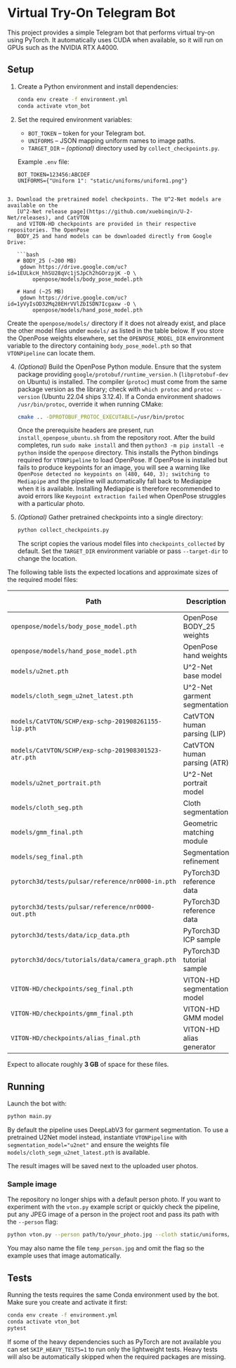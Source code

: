 
# Virtual Try-On Telegram Bot

This project provides a simple Telegram bot that performs virtual try-on using
PyTorch. It automatically uses CUDA when available, so it will run on GPUs such
as the NVIDIA RTX A4000.

## Setup

1. Create a Python environment and install dependencies:

   ```bash
   conda env create -f environment.yml
   conda activate vton_bot
   ```

2. Set the required environment variables:

    - `BOT_TOKEN` – token for your Telegram bot.
    - `UNIFORMS` – JSON mapping uniform names to image paths.
    - `TARGET_DIR` – _(optional)_ directory used by `collect_checkpoints.py`.

   Example `.env` file:

   ```env
   BOT_TOKEN=123456:ABCDEF
   UNIFORMS={"Uniform 1": "static/uniforms/uniform1.png"}
```

3. Download the pretrained model checkpoints. The U^2-Net models are available on the
   [U^2-Net release page](https://github.com/xuebinqin/U-2-Net/releases), and CatVTON
   and VITON-HD checkpoints are provided in their respective repositories. The OpenPose
   BODY_25 and hand models can be downloaded directly from Google Drive:

   ```bash
   # BODY_25 (~200 MB)
    gdown https://drive.google.com/uc?id=1EULkcH_hhSU28qVc1jSJpCh2hGOrzpjK -O \
        openpose/models/body_pose_model.pth

   # Hand (~25 MB)
    gdown https://drive.google.com/uc?id=1yVyIsOD32Mq28EHrVVlZbISDN7Icgaxw -O \
        openpose/models/hand_pose_model.pth
   ```

   Create the `openpose/models/` directory if it does not already exist, and
   place the other model files under `models/` as listed in the table below. If you
   store the OpenPose weights elsewhere, set the `OPENPOSE_MODEL_DIR` environment
   variable to the directory containing `body_pose_model.pth` so that
   `VTONPipeline` can locate them.

4. *(Optional)* Build the OpenPose Python module. Ensure that the system package
   providing `google/protobuf/runtime_version.h` (`libprotobuf-dev` on Ubuntu) is
   installed. The compiler (`protoc`) must come from the same package version as
   the library; check with `which protoc` and `protoc --version` (Ubuntu 22.04
   ships 3.12.4). If a Conda environment shadows `/usr/bin/protoc`, override it
   when running CMake:

   ```bash
   cmake .. -DPROTOBUF_PROTOC_EXECUTABLE=/usr/bin/protoc
   ```

   Once the prerequisite headers are present, run `install_openpose_ubuntu.sh`
   from the repository root. After the build completes, run `sudo make install`
   and then `python3 -m pip install -e python` inside the `openpose`
   directory. This installs the Python bindings required for `VTONPipeline` to
   load OpenPose. If OpenPose is installed but fails to produce keypoints for an
   image, you will see a warning like `OpenPose detected no keypoints on
   (480, 640, 3); switching to Mediapipe` and the pipeline will automatically
   fall back to Mediapipe when it is available. Installing Mediapipe is
   therefore recommended to avoid errors like `Keypoint extraction failed` when
   OpenPose struggles with a particular photo.


5. *(Optional)* Gather pretrained checkpoints into a single directory:

   ```bash
   python collect_checkpoints.py
   ```

   The script copies the various model files into `checkpoints_collected` by default.
   Set the `TARGET_DIR` environment variable or pass `--target-dir` to change the location.

The following table lists the expected locations and approximate sizes of the
required model files:

| Path | Description | Approx. size |
| --- | --- | --- |
| `openpose/models/body_pose_model.pth` | OpenPose BODY\_25 weights | ~200 MB |
| `openpose/models/hand_pose_model.pth` | OpenPose hand weights | ~25 MB |
| `models/u2net.pth` | U\^2-Net base model | ~170 MB |
| `models/cloth_segm_u2net_latest.pth` | U\^2-Net garment segmentation | ~170 MB |
| `models/CatVTON/SCHP/exp-schp-201908261155-lip.pth` | CatVTON human parsing (LIP) | ~250 MB |
| `models/CatVTON/SCHP/exp-schp-201908301523-atr.pth` | CatVTON human parsing (ATR) | ~250 MB |
| `models/u2net_portrait.pth` | U\^2-Net portrait model | ~170 MB |
| `models/cloth_seg.pth` | Cloth segmentation | ~100 MB |
| `models/gmm_final.pth` | Geometric matching module | ~110 MB |
| `models/seg_final.pth` | Segmentation refinement | ~320 MB |
| `pytorch3d/tests/pulsar/reference/nr0000-in.pth` | PyTorch3D reference data | <1 MB |
| `pytorch3d/tests/pulsar/reference/nr0000-out.pth` | PyTorch3D reference data | <1 MB |
| `pytorch3d/tests/data/icp_data.pth` | PyTorch3D ICP sample | <1 MB |
| `pytorch3d/docs/tutorials/data/camera_graph.pth` | PyTorch3D tutorial sample | <1 MB |
| `VITON-HD/checkpoints/seg_final.pth` | VITON-HD segmentation model | ~260 MB |
| `VITON-HD/checkpoints/gmm_final.pth` | VITON-HD GMM model | ~190 MB |
| `VITON-HD/checkpoints/alias_final.pth` | VITON-HD alias generator | ~1.1 GB |

Expect to allocate roughly **3 GB** of space for these files.

## Running

Launch the bot with:

```bash
python main.py
```

By default the pipeline uses DeepLabV3 for garment segmentation. To use a
pretrained U2Net model instead, instantiate `VTONPipeline` with
`segmentation_model="u2net"` and ensure the weights file
`models/cloth_segm_u2net_latest.pth` is available.

The result images will be saved next to the uploaded user photos.

### Sample image

The repository no longer ships with a default person photo. If you want to
experiment with the `vton.py` example script or quickly check the pipeline, put
any JPEG image of a person in the project root and pass its path with the
`--person` flag:

```bash
python vton.py --person path/to/your_photo.jpg --cloth static/uniforms/uniform1.png
```

You may also name the file `temp_person.jpg` and omit the flag so the example
uses that image automatically.

## Tests

Running the tests requires the same Conda environment used by the bot. Make
sure you create and activate it first:

```bash
conda env create -f environment.yml
conda activate vton_bot
pytest
```

If some of the heavy dependencies such as PyTorch are not available you can set
`SKIP_HEAVY_TESTS=1` to run only the lightweight tests. Heavy tests will also be
automatically skipped when the required packages are missing.

